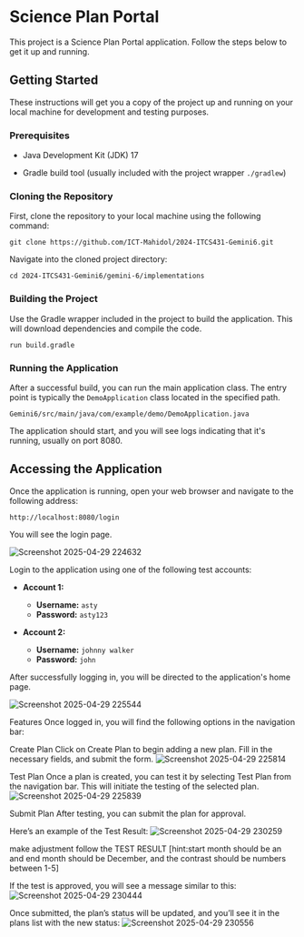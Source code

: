 
# Science Plan Portal

This project is a Science Plan Portal application. Follow the steps below to get it up and running.

## Getting Started

These instructions will get you a copy of the project up and running on your local machine for development and testing purposes.

### Prerequisites

* Java Development Kit (JDK) 17

* Gradle build tool (usually included with the project wrapper `./gradlew`)


### Cloning the Repository

First, clone the repository to your local machine using the following command:

```
git clone https://github.com/ICT-Mahidol/2024-ITCS431-Gemini6.git
```

Navigate into the cloned project directory:

```
cd 2024-ITCS431-Gemini6/gemini-6/implementations
```

### Building the Project

Use the Gradle wrapper included in the project to build the application. This will download dependencies and compile the code.

```
run build.gradle
```


### Running the Application

After a successful build, you can run the main application class. The entry point is typically the `DemoApplication` class located in the specified path.


```
Gemini6/src/main/java/com/example/demo/DemoApplication.java
```

The application should start, and you will see logs indicating that it's running, usually on port 8080.

## Accessing the Application

Once the application is running, open your web browser and navigate to the following address:

```
http://localhost:8080/login
```

You will see the login page.

![Screenshot 2025-04-29 224632](https://github.com/user-attachments/assets/75af7b3a-e978-43bf-8d8f-19af511fe5f9)


Login to the application using one of the following test accounts:

* **Account 1:**
    * **Username:** `asty`
    * **Password:** `asty123`

* **Account 2:**
    * **Username:** `johnny walker`
    * **Password:** `john`

After successfully logging in, you will be directed to the application's home page.

![Screenshot 2025-04-29 225544](https://github.com/user-attachments/assets/90ee465f-e8db-44a7-bac6-cb17e1b30ec7)

Features
Once logged in, you will find the following options in the navigation bar:

Create Plan
Click on Create Plan to begin adding a new plan. Fill in the necessary fields, and submit the form.
![Screenshot 2025-04-29 225814](https://github.com/user-attachments/assets/8e5de233-b874-4a62-bfb5-b083c6920efa)


Test Plan
Once a plan is created, you can test it by selecting Test Plan from the navigation bar. This will initiate the testing of the selected plan.
![Screenshot 2025-04-29 225839](https://github.com/user-attachments/assets/60ab88d7-d999-4c46-9a3e-1a2cdf52941c)


Submit Plan
After testing, you can submit the plan for approval.

Here’s an example of the Test Result:
![Screenshot 2025-04-29 230259](https://github.com/user-attachments/assets/20aca4a5-b6d8-4b7a-a941-ecb45ced25b8)

make adjustment follow the TEST RESULT [hint:start month should be an and end month should be December, and the contrast should be numbers between 1-5]

If the test is approved, you will see a message similar to this:
![Screenshot 2025-04-29 230444](https://github.com/user-attachments/assets/04eeeee0-172b-4c5e-aa8a-8b6df4c79ede)

Once submitted, the plan’s status will be updated, and you’ll see it in the plans list with the new status:
![Screenshot 2025-04-29 230556](https://github.com/user-attachments/assets/bfd7502d-e8bf-405b-b68b-66da5caefe28)





